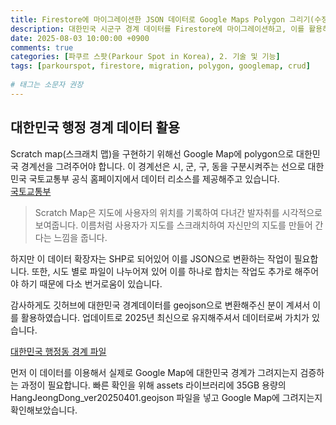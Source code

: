 ```yaml
---
title: Firestore에 마이그레이션한 JSON 데이터로 Google Maps Polygon 그리기(수정중...)
description: 대한민국 시군구 경계 데이터를 Firestore에 마이그레이션하고, 이를 활용하여 Google Maps에 Polygon을 그리는 방법을 다룹니다. 또한, 사용자 위치 기반으로 육각형 polygon을 그리는 Scratch map 구현에 대해 설명합니다.
date: 2025-08-03 10:00:00 +0900
comments: true
categories: [파쿠르 스팟(Parkour Spot in Korea), 2. 기술 및 기능]
tags: [parkourspot, firestore, migration, polygon, googlemap, crud]
 
# 태그는 소문자 권장
---
```


## 대한민국 행정 경계 데이터 활용
Scratch map(스크래치 맵)을 구현하기 위해선 Google Map에 polygon으로 대한민국 경계선을 그려주어야 합니다. 이 경계선은 시, 군, 구, 동을 구분시켜주는 선으로 대한민국 국토교통부 공식 홈페이지에서 데이터 리소스를 제공해주고 있습니다.  
[국토교통부](https://www.data.go.kr/data/15125045/fileData.do?recommendDataYn=Y)

> Scratch Map은 지도에 사용자의 위치를 기록하여 다녀간 발자취를 시각적으로 보여줍니다. 이름처럼 사용자가 지도를 스크래치하여 자신만의 지도를 만들어 간다는 느낌을 줍니다. 



하지만 이 데이터 확장자는 SHP로 되어있어 이를 JSON으로 변환하는 작업이 필요합니다. 또한, 시도 별로 파일이 나누어져 있어 이를 하나로 합치는 작업도 추가로 해주어야 하기 때문에 다소 번거로움이 있습니다. 

감사하게도 깃허브에 대한민국 경계데이터를 geojson으로 변환해주신 분이 계셔서 이를 활용하였습니다. 업데이트로 2025년 최신으로 유지해주셔서 데이터로써 가치가 있습니다. 

[대한민국 행정동 경계 파일](https://github.com/vuski/admdongkor)

먼저 이 데이터를 이용해서 실제로 Google Map에 대한민국 경계가 그려지는지 검증하는 과정이 필요합니다. 빠른 확인을 위해 assets 라이브러리에 35GB 용량의 HangJeongDong_ver20250401.geojson 파일을 넣고 Google Map에 그려지는지 확인해보았습니다. 